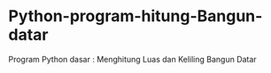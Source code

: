 # Python-program-hitung-Bangun-datar
Program Python dasar : Menghitung Luas dan Keliling Bangun Datar 
